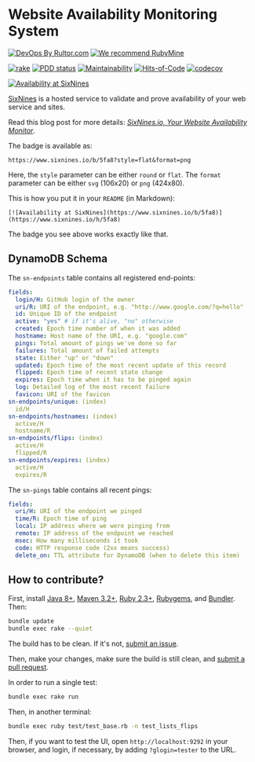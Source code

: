 # Website Availability Monitoring System

[![DevOps By Rultor.com](https://www.rultor.com/b/yegor256/sixnines)](https://www.rultor.com/p/yegor256/sixnines)
[![We recommend RubyMine](https://www.elegantobjects.org/rubymine.svg)](https://www.jetbrains.com/ruby/)

[![rake](https://github.com/yegor256/sixnines/actions/workflows/rake.yml/badge.svg)](https://github.com/yegor256/sixnines/actions/workflows/rake.yml)
[![PDD status](https://www.0pdd.com/svg?name=yegor256/sixnines)](https://www.0pdd.com/p?name=yegor256/sixnines)
[![Maintainability](https://api.codeclimate.com/v1/badges/c3b56d829753998ee405/maintainability)](https://codeclimate.com/github/yegor256/sixnines/maintainability)
[![Hits-of-Code](https://hitsofcode.com/github/yegor256/sixnines)](https://hitsofcode.com/view/github/yegor256/sixnines)
[![codecov](https://codecov.io/gh/yegor256/sixnines/branch/master/graph/badge.svg)](https://codecov.io/gh/yegor256/sixnines)

[![Availability at SixNines](https://www.sixnines.io/b/9ccc)](https://www.sixnines.io/h/9ccc)

[SixNines](https://www.sixnines.io) is a hosted service to validate
and prove availability of your web service and sites.

Read this blog post for more details:
[_SixNines.io, Your Website Availability Monitor_][blog].

The badge is available as:

```text
https://www.sixnines.io/b/5fa8?style=flat&format=png
```

Here, the `style` parameter can be either `round` or `flat`.
The `format` parameter can be either `svg` (106x20) or `png` (424x80).

This is how you put it in your `README` (in Markdown):

```text
[![Availability at SixNines](https://www.sixnines.io/b/5fa8)](https://www.sixnines.io/h/5fa8)
```

The badge you see above works exactly like that.

## DynamoDB Schema

The `sn-endpoints` table contains all registered end-points:

```yaml
fields:
  login/H: GitHub login of the owner
  uri/R: URI of the endpoint, e.g. "http://www.google.com/?q=hello"
  id: Unique ID of the endpoint
  active: "yes" # if it's alive, "no" otherwise
  created: Epoch time number of when it was added
  hostname: Host name of the URI, e.g. "google.com"
  pings: Total amount of pings we've done so far
  failures: Total amount of failed attempts
  state: Either "up" or "down"
  updated: Epoch time of the most recent update of this record
  flipped: Epoch time of recent state change
  expires: Epoch time when it has to be pinged again
  log: Detailed log of the most recent failure
  favicon: URI of the favicon
sn-endpoints/unique: (index)
  id/H
sn-endpoints/hostnames: (index)
  active/H
  hostname/R
sn-endpoints/flips: (index)
  active/H
  flipped/R
sn-endpoints/expires: (index)
  active/H
  expires/R
```

The `sn-pings` table contains all recent pings:

```yaml
fields:
  uri/H: URI of the endpoint we pinged
  time/R: Epoch time of ping
  local: IP address where we were pinging from
  remote: IP address of the endpoint we reached
  msec: How many milliseconds it took
  code: HTTP response code (2xx means success)
  delete_on: TTL attribute for DynamoDB (when to delete this item)
```

## How to contribute?

First, install
[Java 8+](https://java.com/en/download/),
[Maven 3.2+](https://maven.apache.org/),
[Ruby 2.3+](https://www.ruby-lang.org/en/documentation/installation/),
[Rubygems](https://rubygems.org/pages/download),
and
[Bundler](https://bundler.io/).
Then:

```bash
bundle update
bundle exec rake --quiet
```

The build has to be clean. If it's not,
[submit an issue](https://github.com/zold-io/out/issues).

Then, make your changes, make sure the build is still clean,
and [submit a pull request][guidelines].

In order to run a single test:

```bash
bundle exec rake run
```

Then, in another terminal:

```bash
bundle exec ruby test/test_base.rb -n test_lists_flips
```

Then, if you want to test the UI, open `http://localhost:9292` in your browser,
and login, if necessary, by adding `?glogin=tester` to the URL.

[blog]: http://www.yegor256.com/2017/04/25/sixnines.html
[guidelines]: https://www.yegor256.com/2014/04/15/github-guidelines.html
